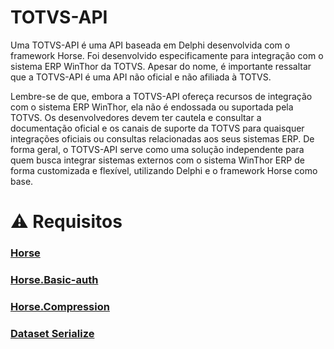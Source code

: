 # TOTVS-API
Uma TOTVS-API é uma API baseada em Delphi desenvolvida com o framework Horse. Foi desenvolvido especificamente para integração com o sistema ERP WinThor da TOTVS. Apesar do nome, é importante ressaltar que a TOTVS-API é uma API não oficial e não afiliada à TOTVS.

Lembre-se de que, embora a TOTVS-API ofereça recursos de integração com o sistema ERP WinThor, ela não é endossada ou suportada pela TOTVS. Os desenvolvedores devem ter cautela e consultar a documentação oficial e os canais de suporte da TOTVS para quaisquer integrações oficiais ou consultas relacionadas aos seus sistemas ERP. De forma geral, o TOTVS-API serve como uma solução independente para quem busca integrar sistemas externos com o sistema WinThor ERP de forma customizada e flexível, utilizando Delphi e o framework Horse como base.

# ⚠️ Requisitos

### [Horse](https://github.com/HashLoad/horse)

### [Horse.Basic-auth](https://github.com/HashLoad/horse-basic-auth)

### [Horse.Compression](https://github.com/HashLoad/horse-compression)

### [Dataset Serialize](https://github.com/viniciussanchez/dataset-serialize)
